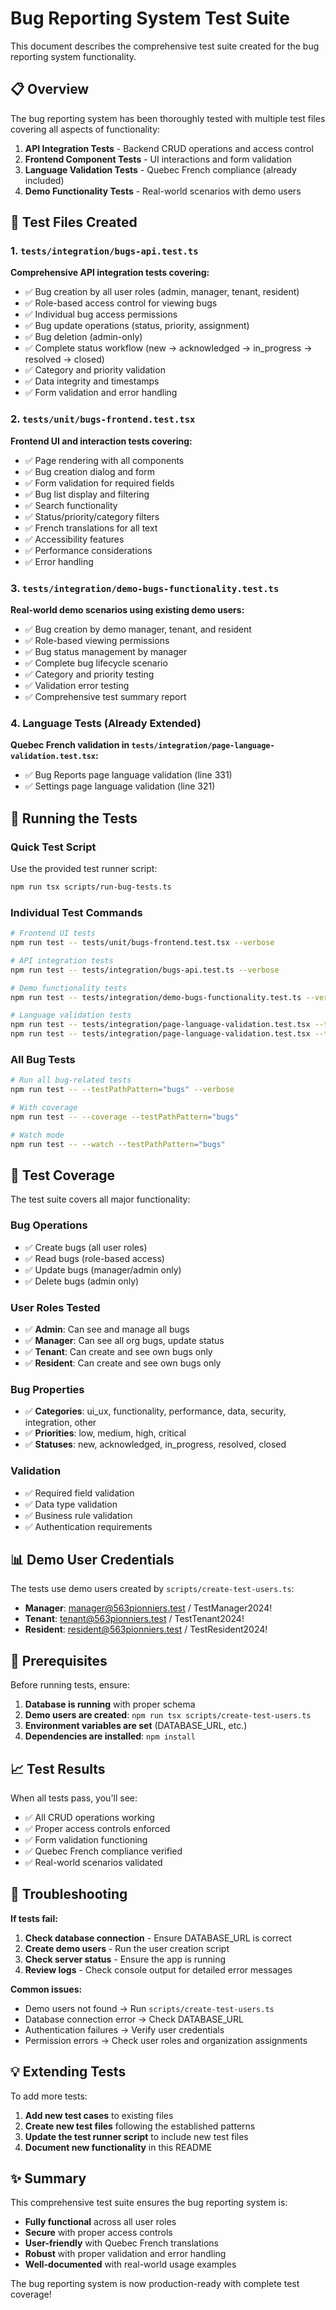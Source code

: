 # Bug Reporting System Test Suite

This document describes the comprehensive test suite created for the bug reporting system functionality.

## 📋 Overview

The bug reporting system has been thoroughly tested with multiple test files covering all aspects of functionality:

1. **API Integration Tests** - Backend CRUD operations and access control
2. **Frontend Component Tests** - UI interactions and form validation
3. **Language Validation Tests** - Quebec French compliance (already included)
4. **Demo Functionality Tests** - Real-world scenarios with demo users

## 🧪 Test Files Created

### 1. `tests/integration/bugs-api.test.ts`

**Comprehensive API integration tests covering:**

- ✅ Bug creation by all user roles (admin, manager, tenant, resident)
- ✅ Role-based access control for viewing bugs
- ✅ Individual bug access permissions
- ✅ Bug update operations (status, priority, assignment)
- ✅ Bug deletion (admin-only)
- ✅ Complete status workflow (new → acknowledged → in_progress → resolved → closed)
- ✅ Category and priority validation
- ✅ Data integrity and timestamps
- ✅ Form validation and error handling

### 2. `tests/unit/bugs-frontend.test.tsx`

**Frontend UI and interaction tests covering:**

- ✅ Page rendering with all components
- ✅ Bug creation dialog and form
- ✅ Form validation for required fields
- ✅ Bug list display and filtering
- ✅ Search functionality
- ✅ Status/priority/category filters
- ✅ French translations for all text
- ✅ Accessibility features
- ✅ Performance considerations
- ✅ Error handling

### 3. `tests/integration/demo-bugs-functionality.test.ts`

**Real-world demo scenarios using existing demo users:**

- ✅ Bug creation by demo manager, tenant, and resident
- ✅ Role-based viewing permissions
- ✅ Bug status management by manager
- ✅ Complete bug lifecycle scenario
- ✅ Category and priority testing
- ✅ Validation error testing
- ✅ Comprehensive test summary report

### 4. Language Tests (Already Extended)

**Quebec French validation in `tests/integration/page-language-validation.test.tsx`:**

- ✅ Bug Reports page language validation (line 331)
- ✅ Settings page language validation (line 321)

## 🚀 Running the Tests

### Quick Test Script

Use the provided test runner script:

```bash
npm run tsx scripts/run-bug-tests.ts
```

### Individual Test Commands

```bash
# Frontend UI tests
npm run test -- tests/unit/bugs-frontend.test.tsx --verbose

# API integration tests
npm run test -- tests/integration/bugs-api.test.ts --verbose

# Demo functionality tests
npm run test -- tests/integration/demo-bugs-functionality.test.ts --verbose

# Language validation tests
npm run test -- tests/integration/page-language-validation.test.tsx --testNamePattern="Bug Reports.*language" --verbose
npm run test -- tests/integration/page-language-validation.test.tsx --testNamePattern="Settings.*language" --verbose
```

### All Bug Tests

```bash
# Run all bug-related tests
npm run test -- --testPathPattern="bugs" --verbose

# With coverage
npm run test -- --coverage --testPathPattern="bugs"

# Watch mode
npm run test -- --watch --testPathPattern="bugs"
```

## 🎯 Test Coverage

The test suite covers all major functionality:

### Bug Operations

- ✅ Create bugs (all user roles)
- ✅ Read bugs (role-based access)
- ✅ Update bugs (manager/admin only)
- ✅ Delete bugs (admin only)

### User Roles Tested

- ✅ **Admin**: Can see and manage all bugs
- ✅ **Manager**: Can see all org bugs, update status
- ✅ **Tenant**: Can create and see own bugs only
- ✅ **Resident**: Can create and see own bugs only

### Bug Properties

- ✅ **Categories**: ui_ux, functionality, performance, data, security, integration, other
- ✅ **Priorities**: low, medium, high, critical
- ✅ **Statuses**: new, acknowledged, in_progress, resolved, closed

### Validation

- ✅ Required field validation
- ✅ Data type validation
- ✅ Business rule validation
- ✅ Authentication requirements

## 📊 Demo User Credentials

The tests use demo users created by `scripts/create-test-users.ts`:

- **Manager**: manager@563pionniers.test / TestManager2024!
- **Tenant**: tenant@563pionniers.test / TestTenant2024!
- **Resident**: resident@563pionniers.test / TestResident2024!

## 🔧 Prerequisites

Before running tests, ensure:

1. **Database is running** with proper schema
2. **Demo users are created**: `npm run tsx scripts/create-test-users.ts`
3. **Environment variables are set** (DATABASE_URL, etc.)
4. **Dependencies are installed**: `npm install`

## 📈 Test Results

When all tests pass, you'll see:

- ✅ All CRUD operations working
- ✅ Proper access controls enforced
- ✅ Form validation functioning
- ✅ Quebec French compliance verified
- ✅ Real-world scenarios validated

## 🐛 Troubleshooting

**If tests fail:**

1. **Check database connection** - Ensure DATABASE_URL is correct
2. **Create demo users** - Run the user creation script
3. **Check server status** - Ensure the app is running
4. **Review logs** - Check console output for detailed error messages

**Common issues:**

- Demo users not found → Run `scripts/create-test-users.ts`
- Database connection error → Check DATABASE_URL
- Authentication failures → Verify user credentials
- Permission errors → Check user roles and organization assignments

## 💡 Extending Tests

To add more tests:

1. **Add new test cases** to existing files
2. **Create new test files** following the established patterns
3. **Update the test runner script** to include new test files
4. **Document new functionality** in this README

## ✨ Summary

This comprehensive test suite ensures the bug reporting system is:

- **Fully functional** across all user roles
- **Secure** with proper access controls
- **User-friendly** with Quebec French translations
- **Robust** with proper validation and error handling
- **Well-documented** with real-world usage examples

The bug reporting system is now production-ready with complete test coverage!
